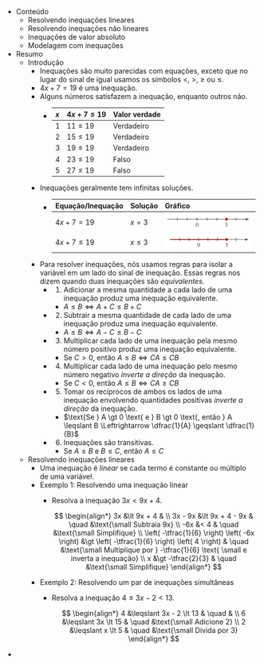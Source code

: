 - Conteúdo
	- Resolvendo inequações lineares
	- Resolvendo inequações não lineares
	- Inequações de valor absoluto
	- Modelagem com inequações
- Resumo
	- Introdução
		- Inequações são muito parecidas com equações, exceto que no lugar do sinal de igual usamos os símbolos $\lt$, $\gt$, $\geqslant$ ou $\leqslant$.
		- $4x + 7 = 19$ é uma inequação.
		- Alguns números satisfazem a inequação, enquanto outros não.
			- | $x$ | $4x + 7 \leqslant 19$ | Valor verdade |
			  | --- | --- | --- |
			  | $1$ | $11 \leqslant 19$ | Verdadeiro |
			  | $2$ | $15 \leqslant 19$ | Verdadeiro |
			  | $3$ | $19 \leqslant 19$ | Verdadeiro |
			  | $4$ | $23 \leqslant 19$ | Falso |
			  | $5$ | $27 \leqslant 19$ | Falso |
		- Inequações geralmente tem infinitas soluções.
			- |Equação/Inequação|Solução|Gráfico|
			  |--|--|--|
			  |$4x + 7 = 19$|$x = 3$| ![Pasted image 20241202200903.png](../assets/Pasted_image_20241202200903_1733279329712_0.png) |
			  |$4x + 7 \leqslant 19$|$x \leqslant 3$| ![Pasted image 20241202201036.png](../assets/Pasted_image_20241202201036_1733279363582_0.png) |
		- Para resolver inequações, nós usamos regras para isolar a variável em um lado do sinal de inequação. Essas regras nos dizem quando duas inequações são *equivalentes*.
			- 1. Adicionar a mesma quantidade a cada lado de uma inequação produz uma inequação equivalente.
				- $A \leqslant B \Leftrightarrow A + C \leqslant B + C$
			- 2. Subtrair a mesma quantidade de cada lado de uma inequação produz uma inequação equivalente.
				- $A \leqslant B \Leftrightarrow A - C \leqslant B - C$
			- 3. Multiplicar cada lado de uma inequação pela mesmo número positivo produz uma inequação equivalente.
				- $\text{Se } C \gt 0 \text{, então } A \leqslant B \Leftrightarrow CA \leqslant CB$
			- 4. Multiplicar cada lado de uma inequação pelo mesmo número negativo *inverte a direção* da inequação.
				- $\text{Se } C \lt 0 \text{, então } A \leqslant B \Leftrightarrow CA \geqslant CB$
			- 5. Tomar os recíprocos de ambos os lados de uma inequação envolvendo quantidades positivas *inverte a direção* da inequação.
				- $\text{Se } A \gt 0  \text{ e } B \gt 0 \text{, então } A \leqslant B \Leftrightarrow \dfrac{1}{A} \geqslant \dfrac{1}{B}$
			- 6. Inequações são transitivas.
				- $\text{Se } A \leqslant B \text{ e } B \leqslant C \text{, então } A \leqslant C$
	- Resolvendo inequações lineares
		- Uma inequação é *linear* se cada termo é constante ou múltiplo de uma variável.
		- Exemplo 1: Resolvendo uma inequação linear
			- Resolva a inequação $3x \lt 9x + 4$.
			  
			  $$
			  \begin{align*}
			  3x &\lt 9x + 4 & \\
			  3x - 9x &\lt 9x + 4 - 9x & \quad &\text{\small Subtraia 9x} \\
			  -6x &< 4 & \quad &\text{\small Simplifique} \\
			  \left( -\tfrac{1}{6} \right) \left( -6x \right) &\gt \left( -\tfrac{1}{6} \right) \left( 4 \right) & \quad &\text{\small Multiplique por } -\tfrac{1}{6} \text{ \small e inverta a inequação} \\
			  x &\gt -\tfrac{2}{3} & \quad &\text{\small Simplifique}
			  \end{align*}
			  $$
		- Exemplo 2: Resolvendo um par de inequações simultâneas
			- Resolva a inequação $4 \leqslant 3x - 2 \lt 13$.
			  
			  $$
			  \begin{align*}
			  4 &\leqslant 3x - 2 \lt 13 & \quad & \\
			  6 &\leqslant 3x \lt 15 & \quad &\text{\small Adicione 2} \\
			  2 &\leqslant x \lt 5 & \quad &\text{\small Divida por 3}
			  \end{align*}
			  $$
-